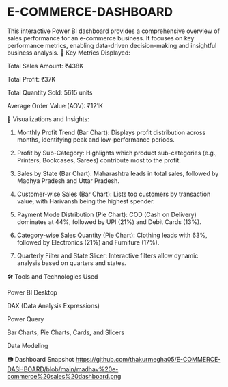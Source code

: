 # E-COMMERCE-DASHBOARD
This interactive Power BI dashboard provides a comprehensive overview of sales performance for an e-commerce business. It focuses on key performance metrics, enabling data-driven decision-making and insightful business analysis.
🔹 Key Metrics Displayed:

Total Sales Amount: ₹438K

Total Profit: ₹37K

Total Quantity Sold: 5615 units

Average Order Value (AOV): ₹121K


🔹 Visualizations and Insights:

1. Monthly Profit Trend (Bar Chart):
Displays profit distribution across months, identifying peak and low-performance periods.


2. Profit by Sub-Category:
Highlights which product sub-categories (e.g., Printers, Bookcases, Sarees) contribute most to the profit.


3. Sales by State (Bar Chart):
Maharashtra leads in total sales, followed by Madhya Pradesh and Uttar Pradesh.


4. Customer-wise Sales (Bar Chart):
Lists top customers by transaction value, with Harivansh being the highest spender.


5. Payment Mode Distribution (Pie Chart):
COD (Cash on Delivery) dominates at 44%, followed by UPI (21%) and Debit Cards (13%).


6. Category-wise Sales Quantity (Pie Chart):
Clothing leads with 63%, followed by Electronics (21%) and Furniture (17%).


7. Quarterly Filter and State Slicer:
Interactive filters allow dynamic analysis based on quarters and states.

🛠 Tools and Technologies Used

Power BI Desktop

DAX (Data Analysis Expressions)

Power Query

Bar Charts, Pie Charts, Cards, and Slicers

Data Modeling

📷 Dashboard Snapshot
https://github.com/thakurmegha05/E-COMMERCE-DASHBOARD/blob/main/madhav%20e-commerce%20sales%20dashboard.png

